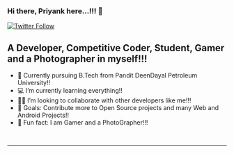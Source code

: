 ### Hi there, Priyank here...!!! 👋

[![Twitter Follow](https://img.shields.io/twitter/follow/em_Priyannk?color=1DA1F2&logo=twitter&style=for-the-badge)](https://twitter.com/em_Priyannk)

## A Developer, Competitive Coder, Student, Gamer and a Photographer in myself!!!

- 🔭 Currently pursuing B.Tech from Pandit DeenDayal Petroleum University!!
- 💻 I’m currently learning everything!!
- 👨‍💻 I’m looking to collaborate with other developers like me!!!
- 🥅 Goals: Contribute more to Open Source projects and many Web and Android Projects!!
- 📸 Fun fact: I am Gamer and a PhotoGrapher!!!

<br />

---

<!-- <details>
  <summary>:zap: Github Stats</summary>
  <img align="left" alt="codeSTACKr's Github Stats" src="https://github-readme-stats.codestackr.vercel.app/api?username=codeSTACKr&show_icons=true&hide_border=true" /> -->

</details>
